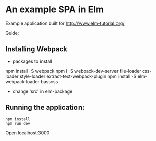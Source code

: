 # An example SPA in Elm

Example application built for http://www.elm-tutorial.org/


Guide:

## Installing Webpack

- packages to install

npm install -S webpack
npm i -S webpack-dev-server
file-loader
css-loader
style-loader
extract-text-webpack-plugin
npm install -S elm-webpack-loader
basscss

- change 'src' in elm-package

## Running the application:

```
npm install
npm run dev
```

Open localhost:3000

